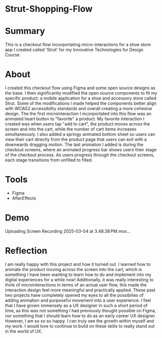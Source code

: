 # Strut-Shopping-Flow

# Summary
This is a checkout flow incorportating micro-interactions for a shoe store app I created called 'Strut' for my Innovative Technologies for Design Course

# About
I created this checkout flow using Figma and some open source designs as the base.  I then significantly modified the open source components to fit my specific product: a mobile application for a shoe and accessory store called Strut.  Some of the modifications I made helped the components better align with WCAG2 accessibility standards and overall creating a more cohesive design.  The the first microinteraction I incorportated into this flow was an animated heart button to "favorite" a product.  My favorite interaction I created was when users tap "add to cart", the product moves across the screen and into the cart, while the number of cart items increases simultaneously.  I also added a springy animated bottom sheet so users can view their cart directly from the product page that users can exit with a downwards dragging motion. The last animation I added is during the checkout screens, where an animated progress bar shows users their stage of the checkout process.  As users progress through the checkout screens, each stage transitions from unfilled to filled.

# Tools
- Figma
- AfterEffects

# Demo


Uploading Screen Recording 2025-03-04 at 3.48.38 PM.mov…




# Reflection
I am really happy with this project and how it turned out.  I learned how to animate the product moving across the screen into the cart, which is something I have been wanting to learn how to do and implement into my digital experiences for a while now! Additionally, it was really interesting to think of microinteractions in terms of an actual user flow, this made the interaction design feel more meaningful and practically applied.  These past two projects have completely opened my eyes to all the possibilies of adding animation and purposeful movement into a user experience. I feel that I have grown immensely as a UX designer in such a short period of time, as this was not something I had previously thought possible on Figma, nor something that I should learn how to do as an early career UX designer.  However, I am so so so happy.  I can truly see the growth within myself and my work.  I would love to continue to build on these skills to really stand out in the world of UX.
